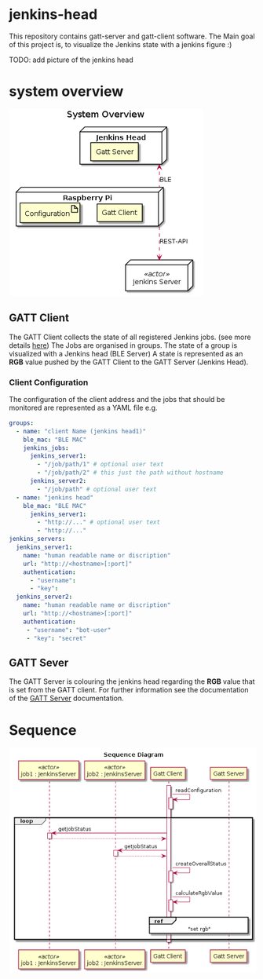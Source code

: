 # jenkins-head
This repository contains gatt-server and gatt-client software. The Main goal of this project is, to visualize the Jenkins state with a jenkins figure :) 

TODO: add picture of the jenkins head

# system overview

![System Overview](./docs/diagrams/out/system-overview/system-overview.png)


## GATT Client
The GATT Client collects the state of all registered Jenkins jobs. (see more details [here](BLE-GATT-Client/README.md))
The Jobs are organised in groups. The state of a group is visualized with a Jenkins head (BLE Server)
A state is represented as an **RGB** value pushed by the GATT Client to the GATT Server (Jenkins Head).

### Client Configuration
The configuration of the client address and the jobs that should be monitored are represented as a YAML file e.g.
```yaml
groups:
  - name: "client Name (jenkins head1)"
    ble_mac: "BLE MAC"
    jenkins_jobs:
      jenkins_server1:
        - "/job/path/1" # optional user text
        - "/job/path/2" # this just the path without hostname
      jenkins_server2:
        - "/job/path" # optional user text
  - name: "jenkins head"
    ble_mac: "BLE MAC"
      jenkins_server1:
        - "http://..." # optional user text
        - "http://..."
jenkins_servers:
  jenkins_server1:
    name: "human readable name or discription"
    url: "http://<hostname>[:port]"
    authentication:
      - "username":
      - "key":
  jenkins_server2:
    name: "human readable name or discription"
    url: "http://<hostname>[:port]"
    authentication:
     - "username": "bot-user"
     - "key": "secret"
```

## GATT Sever
The GATT Server is colouring the jenkins head regarding the **RGB** value that is set from the GATT client. For further information see the documentation of the [GATT Server](BLE-GATT-Server/README.md) documentation.

# Sequence

![Sequence Diagram](./docs/diagrams/out/sequence-diagram/sequence-diagram.png)
